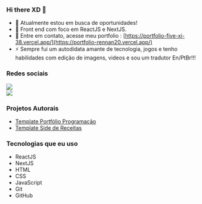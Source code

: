 ### Hi there XD 👋



- 🔭 Atualmente estou em busca de oportunidades!
- 🌱 Front end com foco em ReactJS e NextJS.
- 💬 Entre em contato, acesse meu portfolio : [https://portfolio-five-xi-38.vercel.app/](https://portfolio-rennan20.vercel.app/)
- ⚡ Sempre fui um autodidata amante de tecnologia, jogos e tenho habilidades com edição de imagens, videos e sou um tradutor En/PtBr!!!

### Redes sociais

<a href="https://www.linkedin.com/in/rennan-silva-47831a186/">
<img src="https://img.shields.io/badge/LinkedIn-0077B5?style=for-the-badge&logo=linkedin&logoColor=white" /> </a> <br />
<a href="https://www.instagram.com/r_ennan_silva/">
<img src="https://img.shields.io/badge/Instagram-E4405F?style=for-the-badge&logo=instagram&logoColor=white" /></a>

### Projetos Autorais

- [Template Portfólio Programação]([link-para-o-projeto-1](https://next-portfolio-template-rho.vercel.app/))
- [Template Side de Receitas]([link-para-o-projeto-2](https://recipes-site-ecru.vercel.app/))

### Tecnologias que eu uso

- ReactJS
- NextJS
- HTML
- CSS
- JavaScript
- Git
- GitHub
